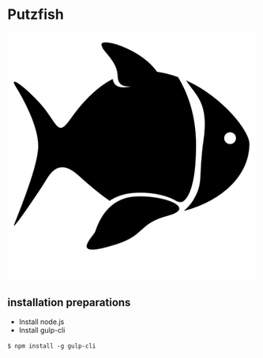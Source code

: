 # Putzfish
![putzfish logo](docs/images/putzfish.png?raw=true "Putzfish")


## installation preparations
- Install node.js
- Install gulp-cli


``$ npm install -g gulp-cli ``
